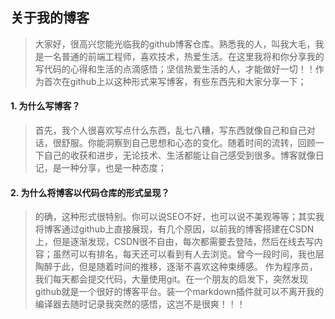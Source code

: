 ## 关于我的博客>大家好，很高兴您能光临我的github博客仓库。熟悉我的人，叫我大毛，我是一名普通的前端工程师，喜欢技术，热爱生活。在这里我将和你分享我的写代码的心得和生活的点滴感悟；坚信热爱生活的人，才能做好一切！！作为首次在github上以这种形式来写博客，有些东西先和大家分享一下；#### 1. 为什么写博客？> 首先，我个人很喜欢写点什么东西，乱七八糟，写东西就像自己和自己对话，很舒服。你能洞察到自己思想和心态的变化。随着时间的流转，回顾一下自己的收获和进步，无论技术、生活都能让自己感受到很多。博客就像日记，是一种分享，也是一种态度；#### 2. 为什么将博客以代码仓库的形式呈现？> 的确，这种形式很特别。你可以说SEO不好，也可以说不美观等等；其实我将博客通过github上直接展现，有几个原因，以前我的博客搭建在CSDN上，但是逐渐发现，CSDN很不自由，每次都需要去登陆，然后在线去写内容；虽然可以有排名，每天还可以看到有人去浏览。曾今一段时间，我也层陶醉于此，但是随着时间的推移，逐渐不喜欢这种束缚感。作为程序员，我们每天都会提交代码，大量使用git。在一个朋友的启发下，突然发现github就是一个很好的博客平台。装一个markdown插件就可以不离开我的编译器去随时记录我突然的感悟，这岂不是很爽！！！